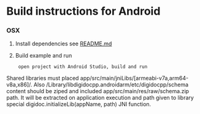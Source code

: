 # Build instructions for Android

### OSX

1. Install dependencies see [README.md](../../README.md#osx)
2. Build example and run

        open project with Android Studio, build and run

Shared libraries must placed app/src/main/jniLibs/[armeabi-v7a,arm64-v8a,x86]/.
Also /Library/libdigidocpp.androidarm/etc/digidocpp/schema content should be ziped and included app/src/main/res/raw/schema.zip path.
It will be extracted on application execution and path given to library special digidoc.initializeLib(appName, path) JNI function.
